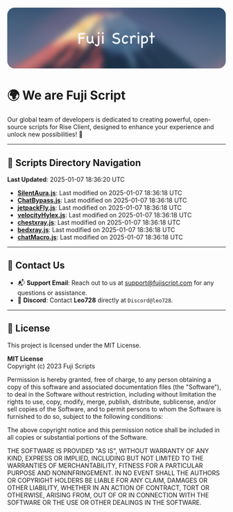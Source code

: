 ![Banner](.github/b.webp)

# 🌍 **We are Fuji Script**

Our global team of developers is dedicated to creating powerful, open-source scripts for Rise Client, designed to enhance your experience and unlock new possibilities! 🌟

---
<!-- SCRIPTS_NAVIGATION_START -->
## 📂 **Scripts Directory Navigation**

**Last Updated**: 2025-01-07 18:36:20 UTC

- **[SilentAura.js](scripts/SilentAura.js)**: Last modified on 2025-01-07 18:36:18 UTC
- **[ChatBypass.js](scripts/ChatBypass.js)**: Last modified on 2025-01-07 18:36:18 UTC
- **[jetpackFly.js](scripts/jetpackFly.js)**: Last modified on 2025-01-07 18:36:18 UTC
- **[velocityHylex.js](scripts/velocityHylex.js)**: Last modified on 2025-01-07 18:36:18 UTC
- **[chestxray.js](scripts/chestxray.js)**: Last modified on 2025-01-07 18:36:18 UTC
- **[bedxray.js](scripts/bedxray.js)**: Last modified on 2025-01-07 18:36:18 UTC
- **[chatMacro.js](scripts/chatMacro.js)**: Last modified on 2025-01-07 18:36:18 UTC

<!-- SCRIPTS_NAVIGATION_END -->

---

## 💬 **Contact Us**  
- 📬 **Support Email**: Reach out to us at [support@fujiscript.com](mailto:support@fujiscript.com) for any questions or assistance.  
- 💬 **Discord**: Contact **Leo728** directly at `Discord@leo728`.

---

## 📜 **License**

This project is licensed under the MIT License.  

**MIT License**  
Copyright (c) 2023 Fuji Scripts  

Permission is hereby granted, free of charge, to any person obtaining a copy of this software and associated documentation files (the "Software"), to deal in the Software without restriction, including without limitation the rights to use, copy, modify, merge, publish, distribute, sublicense, and/or sell copies of the Software, and to permit persons to whom the Software is furnished to do so, subject to the following conditions:  

The above copyright notice and this permission notice shall be included in all copies or substantial portions of the Software.  

THE SOFTWARE IS PROVIDED "AS IS", WITHOUT WARRANTY OF ANY KIND, EXPRESS OR IMPLIED, INCLUDING BUT NOT LIMITED TO THE WARRANTIES OF MERCHANTABILITY, FITNESS FOR A PARTICULAR PURPOSE AND NONINFRINGEMENT. IN NO EVENT SHALL THE AUTHORS OR COPYRIGHT HOLDERS BE LIABLE FOR ANY CLAIM, DAMAGES OR OTHER LIABILITY, WHETHER IN AN ACTION OF CONTRACT, TORT OR OTHERWISE, ARISING FROM, OUT OF OR IN CONNECTION WITH THE SOFTWARE OR THE USE OR OTHER DEALINGS IN THE SOFTWARE.  
